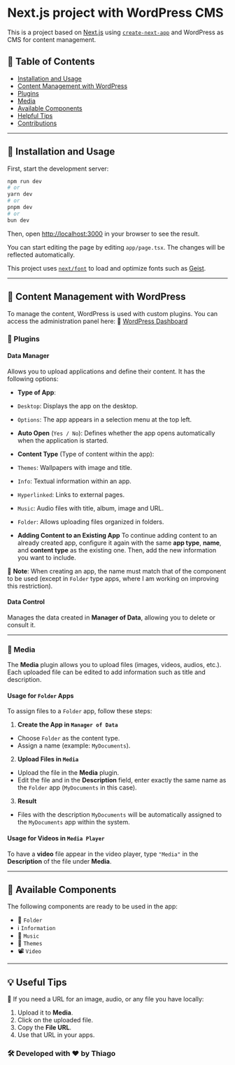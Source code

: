 # Next.js project with WordPress CMS

This is a project based on [Next.js](https://nextjs.org) using [`create-next-app`](https://nextjs.org/docs/app/api-reference/cli/create-next-app) and WordPress as CMS for content management.

## 📖 Table of Contents
- [Installation and Usage](#installation-and-usage)
- [Content Management with WordPress](#content-management-with-wordpress)
- [Plugins](#plugins)
- [Media](#media)
- [Available Components](#available-components)
- [Helpful Tips](#helpful-tips)
- [Contributions](#contributions)

---

## 🚀 Installation and Usage

First, start the development server:

```bash
npm run dev
# or
yarn dev
# or
pnpm dev
# or
bun dev
```

Then, open [http://localhost:3000](http://localhost:3000) in your browser to see the result.

You can start editing the page by editing `app/page.tsx`. The changes will be reflected automatically.

This project uses [`next/font`](https://nextjs.org/docs/app/building-your-application/optimizing/fonts) to load and optimize fonts such as [Geist](https://vercel.com/font).

---

## 📂 Content Management with WordPress

To manage the content, WordPress is used with custom plugins.
You can access the administration panel here:
🔗 [WordPress Dashboard](https://necronomicapitalism.cloud/wp-admin)

### 🔌 Plugins

#### **Data Manager**
Allows you to upload applications and define their content.
It has the following options:

- **Type of App**:
- `Desktop`: Displays the app on the desktop.
- `Options`: The app appears in a selection menu at the top left.

- **Auto Open** (`Yes / No`): Defines whether the app opens automatically when the application is started.

- **Content Type** (Type of content within the app):
- `Themes`: Wallpapers with image and title.
- `Info`: Textual information within an app.
- `Hyperlinked`: Links to external pages.
- `Music`: Audio files with title, album, image and URL.
- `Folder`: Allows uploading files organized in folders.

- **Adding Content to an Existing App**
To continue adding content to an already created app, configure it again with the same **app type**, **name**, and **content type** as the existing one. Then, add the new information you want to include.


🔹 **Note**: When creating an app, the name must match that of the component to be used (except in `Folder` type apps, where I am working on improving this restriction).

#### **Data Control**
Manages the data created in **Manager of Data**, allowing you to delete or consult it.

---

### 📁 Media

The **Media** plugin allows you to upload files (images, videos, audios, etc.).
Each uploaded file can be edited to add information such as title and description.

#### **Usage for `Folder` Apps**
To assign files to a `Folder` app, follow these steps:

1. **Create the App in `Manager of Data`**
- Choose `Folder` as the content type.
- Assign a name (example: `MyDocuments`).

2. **Upload Files in `Media`**
- Upload the file in the **Media** plugin.
- Edit the file and in the **Description** field, enter exactly the same name as the `Folder` app (`MyDocuments` in this case).

3. **Result**
- Files with the description `MyDocuments` will be automatically assigned to the `MyDocuments` app within the system.

#### **Usage for Videos in `Media Player`**
To have a **video** file appear in the video player, type `"Media"` in the **Description** of the file under **Media**.

---

## 🧩 Available Components
The following components are ready to be used in the app:

- 📁 `Folder`
- ℹ `Information`
- 🎵 `Music`
- 🎨 `Themes`
- 📽 `Video`

---

## 💡 Useful Tips

🔹 If you need a URL for an image, audio, or any file you have locally:
1. Upload it to **Media**.
2. Click on the uploaded file.
3. Copy the **File URL**.
4. Use that URL in your apps.

### 🛠️ Developed with ❤️ by Thiago